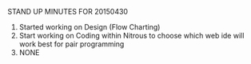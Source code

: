 STAND UP MINUTES FOR 20150430


1. Started working on Design (Flow Charting)
2. Start working on Coding within Nitrous to choose
which web ide will work best for pair programming
3. NONE
